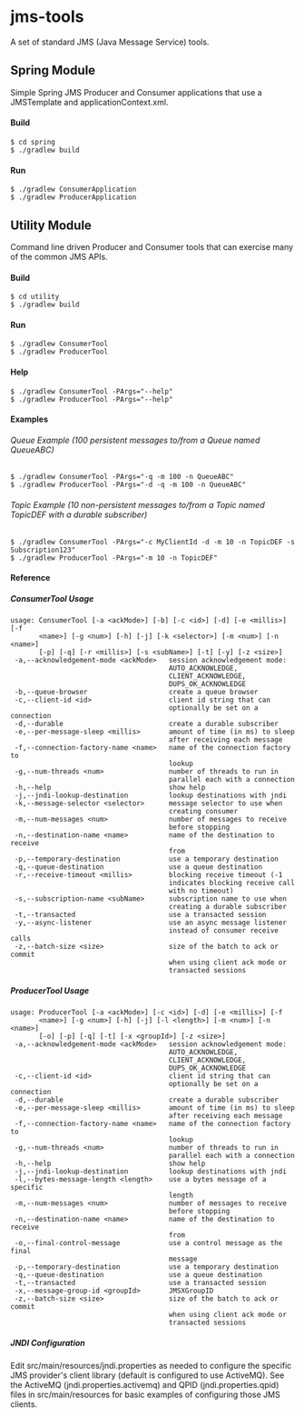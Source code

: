 # jms-tools
A set of standard JMS (Java Message Service) tools.

Spring Module
------
Simple Spring JMS Producer and Consumer applications that use a JMSTemplate and applicationContext.xml.

#### Build
    $ cd spring
    $ ./gradlew build
#### Run
    $ ./gradlew ConsumerApplication
    $ ./gradlew ProducerApplication
    
Utility Module
-------
Command line driven Producer and Consumer tools that can exercise many of the common JMS APIs.

#### Build
    $ cd utility
    $ ./gradlew build
#### Run
    $ ./gradlew ConsumerTool
    $ ./gradlew ProducerTool
#### Help
    $ ./gradlew ConsumerTool -PArgs="--help"
    $ ./gradlew ProducerTool -PArgs="--help"
#### Examples
###### Queue Example (100 persistent messages to/from a Queue named QueueABC)
    $ ./gradlew ConsumerTool -PArgs="-q -m 100 -n QueueABC"
    $ ./gradlew ProducerTool -PArgs="-d -q -m 100 -n QueueABC"
###### Topic Example (10 non-persistent messages to/from a Topic named TopicDEF with a durable subscriber)
    $ ./gradlew ConsumerTool -PArgs="-c MyClientId -d -m 10 -n TopicDEF -s Subscription123"
    $ ./gradlew ProducerTool -PArgs="-m 10 -n TopicDEF"

#### Reference
##### ConsumerTool Usage
```
usage: ConsumerTool [-a <ackMode>] [-b] [-c <id>] [-d] [-e <millis>] [-f
       <name>] [-g <num>] [-h] [-j] [-k <selector>] [-m <num>] [-n <name>]
       [-p] [-q] [-r <millis>] [-s <subName>] [-t] [-y] [-z <size>]
 -a,--acknowledgement-mode <ackMode>   session acknowledgement mode:
                                       AUTO_ACKNOWLEDGE,
                                       CLIENT_ACKNOWLEDGE,
                                       DUPS_OK_ACKNOWLEDGE
 -b,--queue-browser                    create a queue browser
 -c,--client-id <id>                   client id string that can
                                       optionally be set on a connection
 -d,--durable                          create a durable subscriber
 -e,--per-message-sleep <millis>       amount of time (in ms) to sleep
                                       after receiving each message
 -f,--connection-factory-name <name>   name of the connection factory to
                                       lookup
 -g,--num-threads <num>                number of threads to run in
                                       parallel each with a connection
 -h,--help                             show help
 -j,--jndi-lookup-destination          lookup destinations with jndi
 -k,--message-selector <selector>      message selector to use when
                                       creating consumer
 -m,--num-messages <num>               number of messages to receive
                                       before stopping
 -n,--destination-name <name>          name of the destination to receive
                                       from
 -p,--temporary-destination            use a temporary destination
 -q,--queue-destination                use a queue destination
 -r,--receive-timeout <millis>         blocking receive timeout (-1
                                       indicates blocking receive call
                                       with no timeout)
 -s,--subscription-name <subName>      subscription name to use when
                                       creating a durable subscriber
 -t,--transacted                       use a transacted session
 -y,--async-listener                   use an async message listener
                                       instead of consumer receive calls
 -z,--batch-size <size>                size of the batch to ack or commit
                                       when using client ack mode or
                                       transacted sessions
```

##### ProducerTool Usage
```
usage: ProducerTool [-a <ackMode>] [-c <id>] [-d] [-e <millis>] [-f
       <name>] [-g <num>] [-h] [-j] [-l <length>] [-m <num>] [-n <name>]
       [-o] [-p] [-q] [-t] [-x <groupId>] [-z <size>]
 -a,--acknowledgement-mode <ackMode>   session acknowledgement mode:
                                       AUTO_ACKNOWLEDGE,
                                       CLIENT_ACKNOWLEDGE,
                                       DUPS_OK_ACKNOWLEDGE
 -c,--client-id <id>                   client id string that can
                                       optionally be set on a connection
 -d,--durable                          create a durable subscriber
 -e,--per-message-sleep <millis>       amount of time (in ms) to sleep
                                       after receiving each message
 -f,--connection-factory-name <name>   name of the connection factory to
                                       lookup
 -g,--num-threads <num>                number of threads to run in
                                       parallel each with a connection
 -h,--help                             show help
 -j,--jndi-lookup-destination          lookup destinations with jndi
 -l,--bytes-message-length <length>    use a bytes message of a specific
                                       length
 -m,--num-messages <num>               number of messages to receive
                                       before stopping
 -n,--destination-name <name>          name of the destination to receive
                                       from
 -o,--final-control-message            use a control message as the final
                                       message
 -p,--temporary-destination            use a temporary destination
 -q,--queue-destination                use a queue destination
 -t,--transacted                       use a transacted session
 -x,--message-group-id <groupId>       JMSXGroupID
 -z,--batch-size <size>                size of the batch to ack or commit
                                       when using client ack mode or
                                       transacted sessions
```

##### JNDI Configuration
Edit src/main/resources/jndi.properties as needed to configure the specific JMS provider's client library (default is configured to use ActiveMQ).  See the ActiveMQ (jndi.properties.activemq) and QPID (jndi.properties.qpid) files in src/main/resources for basic examples of configuring those JMS clients.
